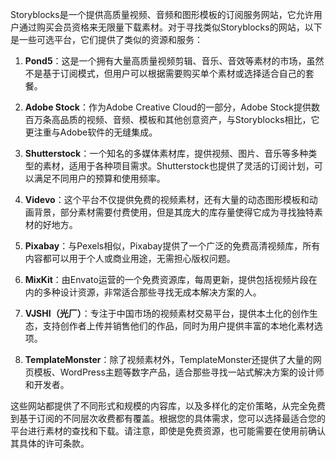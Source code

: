 Storyblocks是一个提供高质量视频、音频和图形模板的订阅服务网站，它允许用户通过购买会员资格来无限量下载素材。对于寻找类似Storyblocks的网站，以下是一些可选平台，它们提供了类似的资源和服务：

1. **Pond5**：这是一个拥有大量高质量视频剪辑、音乐、音效等素材的市场，虽然不是基于订阅模式，但用户可以根据需要购买单个素材或选择适合自己的套餐。

2. **Adobe Stock**：作为Adobe Creative Cloud的一部分，Adobe Stock提供数百万条高品质的视频、音频、模板和其他创意资产，与Storyblocks相比，它更注重与Adobe软件的无缝集成。

3. **Shutterstock**：一个知名的多媒体素材库，提供视频、图片、音乐等多种类型的素材，适用于各种项目需求。Shutterstock也提供了灵活的订阅计划，可以满足不同用户的预算和使用频率。

4. **Videvo**：这个平台不仅提供免费的视频素材，还有大量的动态图形模板和动画背景，部分素材需要付费使用，但是其庞大的库存量使得它成为寻找独特素材的好地方。

5. **Pixabay**：与Pexels相似，Pixabay提供了一个广泛的免费高清视频库，所有内容都可以用于个人或商业用途，无需担心版权问题。

6. **MixKit**：由Envato运营的一个免费资源库，每周更新，提供包括视频片段在内的多种设计资源，非常适合那些寻找无成本解决方案的人。

7. **VJSHI（光厂）**：专注于中国市场的视频素材交易平台，提供本土化的创作生态，支持创作者上传并销售他们的作品，同时为用户提供丰富的本地化素材选项。

8. **TemplateMonster**：除了视频素材外，TemplateMonster还提供了大量的网页模板、WordPress主题等数字产品，适合那些寻找一站式解决方案的设计师和开发者。

这些网站都提供了不同形式和规模的内容库，以及多样化的定价策略，从完全免费到基于订阅的不同层次收费都有覆盖。根据您的具体需求，您可以选择最适合您的平台进行素材的查找和下载。请注意，即使是免费资源，也可能需要在使用前确认其具体的许可条款。